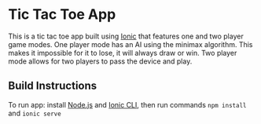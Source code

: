 # Tic Tac Toe App

This is a tic tac toe app built using [Ionic](https://ionicframework.com) that features one and two player game modes. One player mode has an AI using the minimax
algorithm. This makes it impossible for it to lose, it will always draw or win. Two player mode allows for two players to
pass the device and play.

## Build Instructions

To run app: install [Node.js](https://nodejs.org/en/) and [Ionic CLI](https://ionicframework.com/docs/cli/), then run commands `npm install` and `ionic serve`
